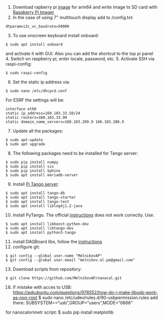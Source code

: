 1. Download rapberry pi [image](https://downloads.raspberrypi.org/raspios_arm64/images/) for arm64 and write image to SD card with [Raspberry Pi Imager](https://www.raspberrypi.com/software/)
2. In the case of using 7" multitouch display add to /config.txt: 
```
dtparam=i2c_vc_baudrate=50000
```
3. To use onscreen keyboard install onboard: 
```
$ sudo apt install onboard
```
and activate it with GUI. Also you can add the shortcut to the top pi panel  
4. Switch on raspberry pi, enter locale, password, etc.
5. Activate SSH via raspi-config:
```
$ sudo raspi-config
```
6. Set the static ip address via: 
```
$ sudo nano /etc/dhcpcd.conf
```
For ESRF the settings will be: 
```
interface eth0
static ip_address=160.103.33.50/24
static routers=160.103.33.99
static domain_name_servers=160.103.209.9 160.103.208.9
```
7. Update all the packages:
```
$ sudo apt-update  
$ sudo apt upgrade
```
8. The following packages need to be installed for Tango server:
```
$ sudo pip install numpy
$ sudo pip install six
$ sudo pip install Sphinx
$ sudo apt install mariadb-server
```
9. Install [Pi Tango server](https://tango-controls.readthedocs.io/en/latest/installation/tango-on-raspberry-pi.html):
``` 
$ sudo apt install tango-db  
$ sudo apt install tango-starter  
$ sudo apt install tango-test  
$ sudo apt install liblog4j1.2-java  
```
10. Install PyTango. The official [instructions](https://gitlab.com/tango-controls/pytango) does not work correctly. Use:
```
$ sudo apt install libboost-python-dev  
$ sudo apt install libtango-dev  
$ sudo apt install python3-tango  
```
11. install DAQBoard libs, follow the [instructions](https://github.com/MelnikovAP/nanocal/blob/master/README.md)
12. configure git:
```
$ git config --global user.name "MelnikovAP"
$ git config --global user.email "melnikov.al.pe@gmail.com"
```
13. Download scripts from repository:
```
$ git clone https://github.com/MelnikovAP/nanocal.git
```
18. If mistake with acces to USB:
https://askubuntu.com/questions/978552/how-do-i-make-libusb-work-as-non-root
$ sudo nano /etc/udev/rules.d/90-usbpermission.rules
add there: SUBSYSTEM==“usb”,GROUP=“users”,MODE=“0666”


for nanocalorimetr script:
$ sudo pip install matplotlib
